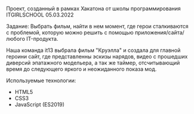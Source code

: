 Проект, созданный в рамках Хакатона от школы программирования ITGIRLSCHOOL 05.03.2022

Задание: Выбрать фильм, найти в нем момент, где герои сталкиваются с проблемой, которую можно решить с помощью приложения/сайта/любого IT-продукта.

Наша команда it13 выбрала фильм "Круэлла" и создала для главной героини сайт, где представленны эскизы нарядов, видео с прошедших диверсий эпатажного модельера, а так же таймер, отсчитывающий время до следующего яркого и неожиданного показа мод.

Используемые технологии:

- HTML5
- CSS3
- JavaScript (ES2019)

<!-- - ПРОВЕРИТЬ: Адаптивная верстка (минимальная ширина экрана 280 px) -->
